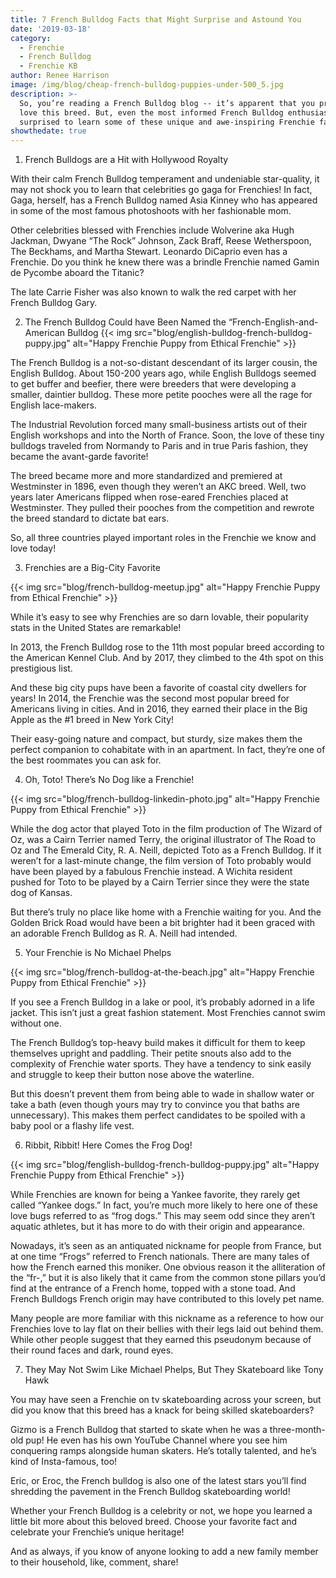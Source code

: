```yaml
---
title: 7 French Bulldog Facts that Might Surprise and Astound You
date: '2019-03-18'
category:
  - Frenchie
  - French Bulldog
  - Frenchie KB
author: Renee Harrison
image: /img/blog/cheap-french-bulldog-puppies-under-500_5.jpg
description: >-
  So, you’re reading a French Bulldog blog -- it’s apparent that you probably
  love this breed. But, even the most informed French Bulldog enthusiasts may be
  surprised to learn some of these unique and awe-inspiring Frenchie facts.
showthedate: true
---
```

1.	French Bulldogs are a Hit with Hollywood Royalty

With their calm French Bulldog temperament and undeniable star-quality, it may not shock you to learn that celebrities go gaga for Frenchies! In fact, Gaga, herself, has a French Bulldog named Asia Kinney who has appeared in some of the most famous photoshoots with her fashionable mom.

Other celebrities blessed with Frenchies include Wolverine aka Hugh Jackman, Dwyane “The Rock” Johnson, Zack Braff, Reese Wetherspoon, The Beckhams, and Martha Stewart. Leonardo DiCaprio even has a Frenchie. Do you think he knew there was a brindle Frenchie named Gamin de Pycombe aboard the Titanic? 

The late Carrie Fisher was also known to walk the red carpet with her French Bulldog Gary.


2.	The French Bulldog Could have Been Named the “French-English-and-American Bulldog
{{< img src="blog/english-bulldog-french-bulldog-puppy.jpg" alt="Happy Frenchie Puppy from Ethical Frenchie" >}}

The French Bulldog is a not-so-distant descendant of its larger cousin, the English Bulldog. About 150-200 years ago, while English Bulldogs seemed to get buffer and beefier, there were breeders that were developing a smaller, daintier bulldog. These more petite pooches were all the rage for English lace-makers.

The Industrial Revolution forced many small-business artists out of their English workshops and into the North of France. Soon, the love of these tiny bulldogs traveled from Normandy to Paris and in true Paris fashion, they became the avant-garde favorite! 

The breed became more and more standardized and premiered at Westminster in 1896, even though they weren’t an AKC breed. Well, two years later Americans flipped when rose-eared Frenchies placed at Westminster. They pulled their pooches from the competition and rewrote the breed standard to dictate bat ears.

So, all three countries played important roles in the Frenchie we know and love today!

3.	Frenchies are a Big-City Favorite

{{< img src="blog/french-bulldog-meetup.jpg" alt="Happy Frenchie Puppy from Ethical Frenchie" >}}

While it’s easy to see why Frenchies are so darn lovable, their popularity stats in the United States are remarkable!

In 2013, the French Bulldog rose to the 11th most popular breed according to the American Kennel Club. And by 2017, they climbed to the 4th spot on this prestigious list.

And these big city pups have been a favorite of coastal city dwellers for years! In 2014, the Frenchie was the second most popular breed for Americans living in cities. And in 2016, they earned their place in the Big Apple as the #1 breed in New York City! 

Their easy-going nature and compact, but sturdy, size makes them the perfect companion to cohabitate with in an apartment. In fact, they’re one of the best roommates you can ask for. 



4.	Oh, Toto! There’s No Dog like a Frenchie!

{{< img src="blog/french-bulldog-linkedin-photo.jpg" alt="Happy Frenchie Puppy from Ethical Frenchie" >}}

While the dog actor that played Toto in the film production of The Wizard of Oz, was a Cairn Terrier named Terry, the original illustrator of The Road to Oz and The Emerald City, R. A. Neill, depicted Toto as a French Bulldog. If it weren’t for a last-minute change, the film version of Toto probably would have been played by a fabulous Frenchie instead. A Wichita resident pushed for Toto to be played by a Cairn Terrier since they were the state dog of Kansas. 

But there’s truly no place like home with a Frenchie waiting for you. And the Golden Brick Road would have been a bit brighter had it been graced with an adorable French Bulldog as R. A. Neill had intended.

5.	Your Frenchie is No Michael Phelps


{{< img src="blog/french-bulldog-at-the-beach.jpg" alt="Happy Frenchie Puppy from Ethical Frenchie" >}}

If you see a French Bulldog in a lake or pool, it’s probably adorned in a life jacket. This isn’t just a great fashion statement. Most Frenchies cannot swim without one. 

The French Bulldog’s top-heavy build makes it difficult for them to keep themselves upright and paddling. Their petite snouts also add to the complexity of Frenchie water sports. They have a tendency to sink easily and struggle to keep their button nose above the waterline.

But this doesn’t prevent them from being able to wade in shallow water or take a bath (even though yours may try to convince you that baths are unnecessary). This makes them perfect candidates to be spoiled with a baby pool or a flashy life vest. 

6.	Ribbit, Ribbit! Here Comes the Frog Dog!

{{< img src="blog/fenglish-bulldog-french-bulldog-puppy.jpg" alt="Happy Frenchie Puppy from Ethical Frenchie" >}}

While Frenchies are known for being a Yankee favorite, they rarely get called “Yankee dogs.” In fact, you’re much more likely to here one of these love bugs referred to as “frog dogs.” This may seem odd since they aren’t aquatic athletes, but it has more to do with their origin and appearance.

Nowadays, it’s seen as an antiquated nickname for people from France, but at one time “Frogs” referred to French nationals. There are many tales of how the French earned this moniker. One obvious reason it the alliteration of the “fr-,” but it is also likely that it came from the common stone pillars you’d find at the entrance of a French home, topped with a stone toad. And French Bulldogs French origin may have contributed to this lovely pet name.

Many people are more familiar with this nickname as a reference to how our Frenchies love to lay flat on their bellies with their legs laid out behind them. While other people suggest that they earned this pseudonym because of their round faces and dark, round eyes.

7.	They May Not Swim Like Michael Phelps, But They Skateboard like Tony Hawk

You may have seen a Frenchie on tv skateboarding across your screen, but did you know that this breed has a knack for being skilled skateboarders?  

Gizmo is a French Bulldog that started to skate when he was a three-month-old pup! He even has his own YouTube Channel where you see him conquering ramps alongside human skaters. He’s totally talented, and he’s kind of Insta-famous, too!

Eric, or Eroc, the French bulldog is also one of the latest stars you’ll find shredding the pavement in the French Bulldog skateboarding world! 

Whether your French Bulldog is a celebrity or not, we hope you learned a little bit more about this beloved breed. Choose your favorite fact and celebrate your Frenchie’s unique heritage!  

And as always, if you know of anyone looking to add a new family member to their household, like, comment, share!
